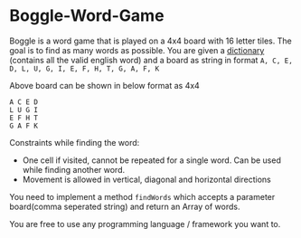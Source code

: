 # Boggle-Word-Game

Boggle is a word game that is played on a 4x4 board with 16 letter tiles. The goal is to find as many words as possible. 
You are given a [dictionary](https://gist.github.com/monarch0111/bfd0c289c4aba000359b5386fedc7d96) (contains all the valid english word) and a board as string in format `A, C, E, D, L, U, G, I, E, F, H, T, G, A, F, K`

Above board can be shown in below format as 4x4

```
A C E D
L U G I 
E F H T
G A F K
```

Constraints while finding the word:
 - One cell if visited, cannot be repeated for a single word. Can be used while finding another word.
 - Movement is allowed in vertical, diagonal and horizontal directions

You need to implement a method `findWords` which accepts a parameter board(comma seperated string) and return an Array of words.

You are free to use any programming language / framework you want to.

